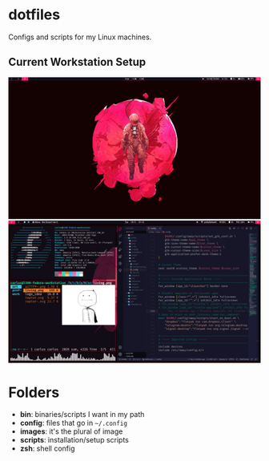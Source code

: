 # dotfiles
Configs and scripts for my Linux machines.

## Current Workstation Setup
![personal desktop preview](images/sway-desktop.png)
![personal desktop preview with apps](images/sway-desktop-active.png)

# Folders
- **bin**: binaries/scripts I want in my path
- **config**: files that go in `~/.config`
- **images**: it's the plural of image
- **scripts**: installation/setup scripts
- **zsh**: shell config

